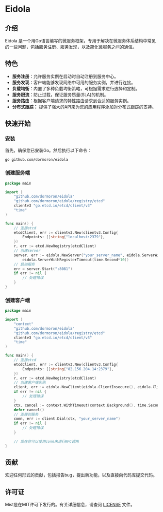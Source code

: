 # Eidola

## 介绍

Eidola 是一个用Go语言编写的微服务框架，专用于解决在微服务体系结构中常见的一些问题，包括服务注册、服务发现，以及简化微服务之间的通信。

## 特色
- **服务注册**：允许服务实例在启动时自动注册到服务中心。
- **服务发现**：客户端能够发现网络中可用的服务实例，并进行连接。
- **负载均衡**：内置了多种负载均衡策略，可根据需求进行选择和定制。
- **服务限流**：防止过载，保证服务质量(SLA)的机制。
- **服务路由**：根据客户端请求的特性路由请求到合适的服务实例。
- **分布式跟踪：** 提供了强大的API来为您的应用程序添加对分布式跟踪的支持。

## 快速开始

### 安装

首先，确保您已安装Go。然后执行以下命令：

```bash
go github.com/dormoron/eidola
```

### 创建服务端
``` go
package main

import (
	"github.com/dormoron/eidola"
	"github.com/dormoron/eidola/registry/etcd"
	clientv3 "go.etcd.io/etcd/client/v3"
	"time"
)

func main() {
	// 连接etcd
	etcdClient, err := clientv3.New(clientv3.Config{
		Endpoints: []string{"localhost:2379"},
	})
	r, err := etcd.NewRegistry(etcdClient)
	// 创建server
	server, err := eidola.NewServer("your_server_name", eidola.ServerWithRegistry(r),
		eidola.ServerWithRegisterTimeout(time.Second*10))
	// 启动服务	
	err = server.Start(":8081")
	if err != nil {
	    // 处理错误
	}
}
```

### 创建客户端
``` go
package main

import (
	"context"
	"github.com/dormoron/eidola"
	"github.com/dormoron/eidola/registry/etcd"
	clientv3 "go.etcd.io/etcd/client/v3"
	"time"
)

func main() {
	// 连接etcd
	etcdClient, err := clientv3.New(clientv3.Config{
		Endpoints: []string{"82.156.204.14:2379"},
	})
	r, err := etcd.NewRegistry(etcdClient)
	// 创建客户端实例
	client, err := eidola.NewClient(eidola.ClientInsecure(), eidola.ClientWithResolver(r, time.Second*3))
	if err != nil {
	    // 处理错误
	}
	ctx, cancel := context.WithTimeout(context.Background(), time.Second*10)
	defer cancel()
	// 连接到服务
	conn, err := client.Dial(ctx, "your_server_name")
	if err != nil {
	    // 处理错误
	}
	
	// 现在你可以使用conn来进行RPC调用
}
```

## 贡献
欢迎任何形式的贡献，包括报告bug，提出新功能，以及直接向代码库提交代码。

## 许可证
Mist是在MIT许可下发行的。有关详细信息，请查阅 [LICENSE](LICENSE) 文件。